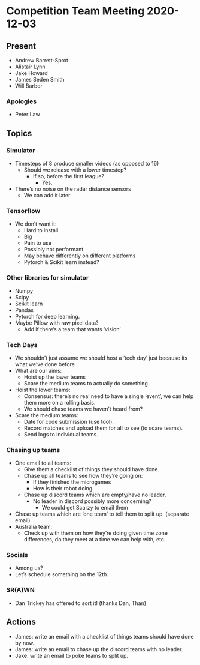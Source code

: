 # Competition Team Meeting 2020-12-03

## Present

* Andrew Barrett-Sprot
* Alistair Lynn
* Jake Howard
* James Seden Smith
* Will Barber

### Apologies

* Peter Law

## Topics

### Simulator

* Timesteps of 8 produce smaller videos (as opposed to 16)
  * Should we release with a lower timestep?
    * If so, before the first league?
      * Yes.
* There’s no noise on the radar distance sensors
  * We can add it later

### Tensorflow

* We don’t want it:
  * Hard to install
  * Big
  * Pain to use
  * Possibly not performant
  * May behave differently on different platforms
  * Pytorch & Scikit learn instead?

### Other libraries for simulator

* Numpy
* Scipy
* Scikit learn
* Pandas
* Pytorch for deep learning.
* Maybe Pillow with raw pixel data?
  * Add if there’s a team that wants ‘vision’

###  Tech Days

* We shouldn’t just assume we should host a ‘tech day’ just because its what we’ve done before
* What are our aims:
  * Hoist up the lower teams
  * Scare the medium teams to actually do something
* Hoist the lower teams:
  * Consensus: there’s no real need to have a single ‘event’, we can help them more on a rolling basis.
  * We should chase teams we haven’t heard from?
* Scare the medium teams:
  * Date for code submission (use tool).
  * Record matches and upload them for all to see (to scare teams).
  * Send logs to individual teams.

### Chasing up teams

* One email to all teams:
  * Give them a checklist of things they should have done.
  * Chase up all teams to see how they’re going on:
    * If they finished the microgames
    * How is their robot doing
  * Chase up discord teams which are empty/have no leader.
    * No leader in discord possibly more concerning?
      * We could get Scarzy to email them
* Chase up teams which are ‘one team’ to tell them to split up. (separate email)
* Australia team:
  * Check up with them on how they’re doing given time zone differences, do they meet at a time we can help with, etc..

### Socials

* Among us?
* Let’s schedule something on the 12th.

### SR(A)WN

* Dan Trickey has offered to sort it! (thanks Dan, Than)

## Actions

- James: write an email with a checklist of things teams should have done by now.
- James: write an email to chase up the discord teams with no leader.
- Jake: write an email to poke teams to split up.
